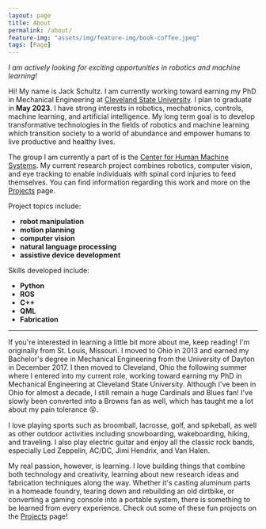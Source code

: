 ```yaml
---
layout: page
title: About
permalink: /about/
feature-img: "assets/img/feature-img/book-coffee.jpeg"
tags: [Page]
---
```


<section class="post-content">
<p>
    <em>I am actively looking for exciting opportunities in robotics and machine learning!</em>
</p>

<p>
    Hi! My name is Jack Schultz. I am currently working toward earning my PhD in Mechanical Engineering at 
    <a href="https://www.csuohio.edu/">Cleveland State University</a>. I plan to graduate in <strong>May 2023</strong>. 
    I have strong interests in robotics, mechatronics, controls, machine learning, and artificial intelligence. My long term 
    goal is to develop transformative technologies in the fields of robotics and machine learning which transition society 
    to a world of abundance and empower humans to live productive and healthy lives.
</p> 
    
<p>
    The group I am currently a part of is the <a href="http://chms.csuohio.edu/">Center for Human Machine Systems</a>.  
    My current research project combines robotics, computer vision, and eye tracking 
    to enable individuals with spinal cord injuries to feed themselves. You can find information regarding this work and 
    more on the <a href="http://jschultz299.github.io/projects/">Projects</a> page.
</p>

<p>
    Project topics include:
</p>
<ul>
  <li><strong>robot manipulation</strong></li>
  <li><strong>motion planning</strong></li>
  <li><strong>computer vision</strong></li>
  <li><strong>natural language processing</strong></li>
  <li><strong>assistive device development</strong></li>
</ul>

<p>Skills developed include:</p>
<ul>
  <li><strong>Python</strong></li>
  <li><strong>ROS</strong></li>
  <li><strong>C++</strong></li>
  <li><strong>QML</strong></li>
  <li><strong>Fabrication</strong></li>
</ul>

<hr/>

<p>
    If you're interested in learning a little bit more about me, keep reading! I'm originally from St. Louis, Missouri.
    I moved to Ohio in 2013 and earned my Bachelor's degree in Mechanical Engineering from the University 
    of Dayton in December 2017. I then moved to Cleveland, Ohio the following summer where I entered into my current role, 
    working toward earning my PhD in Mechanical Engineering at Cleveland State University. Although I've been in Ohio 
    for almost a decade, I still remain a huge Cardinals and Blues fan! I've slowly been converted into a Browns 
    fan as well, which has taught me a lot about my pain tolerance <font face="Segoe UI Symbol">&#128541;</font>.
</p>

<p>
    I love playing sports such as broomball, lacrosse, golf, and spikeball, as well as other outdoor 
    activities including snowboarding, wakeboarding, hiking, and traveling. I also play electric guitar and enjoy 
    all the classic rock bands, especially Led Zeppelin, AC/DC, Jimi Hendrix, and Van Halen.
</p>

<p> 
    My real passion, however, is learning. I love building things that combine both technology and creativity, learning 
    about new research ideas and fabrication techniques along the way. Whether it's casting aluminum 
    parts in a homeade foundry, tearing down and rebuilding an old dirtbike, or converting a gaming console into a 
    portable system, there is something to be learned from every experience. Check out some of these fun projects on the 
    <a href="http://jschultz299.github.io/projects/">Projects</a> page!
</p>
</section>